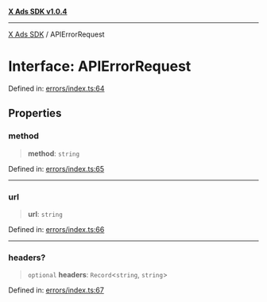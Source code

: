 [**X Ads SDK v1.0.4**](../README.md)

***

[X Ads SDK](../globals.md) / APIErrorRequest

# Interface: APIErrorRequest

Defined in: [errors/index.ts:64](https://github.com/kage1020/x-ads-sdk/blob/main/src/errors/index.ts#L64)

## Properties

### method

> **method**: `string`

Defined in: [errors/index.ts:65](https://github.com/kage1020/x-ads-sdk/blob/main/src/errors/index.ts#L65)

***

### url

> **url**: `string`

Defined in: [errors/index.ts:66](https://github.com/kage1020/x-ads-sdk/blob/main/src/errors/index.ts#L66)

***

### headers?

> `optional` **headers**: `Record`\<`string`, `string`\>

Defined in: [errors/index.ts:67](https://github.com/kage1020/x-ads-sdk/blob/main/src/errors/index.ts#L67)
